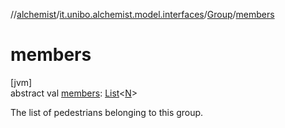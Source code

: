 //[alchemist](../../../index.md)/[it.unibo.alchemist.model.interfaces](../index.md)/[Group](index.md)/[members](members.md)

# members

[jvm]\
abstract val [members](members.md): [List](https://kotlinlang.org/api/latest/jvm/stdlib/kotlin.collections/-list/index.html)<[N](index.md)>

The list of pedestrians belonging to this group.

